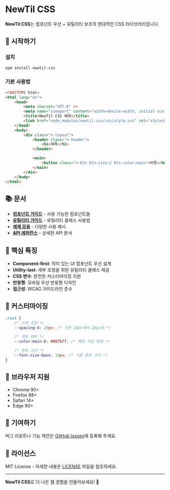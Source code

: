 # NewTil CSS

**NewTil CSS**는 컴포넌트 우선 + 유틸리티 보조의 현대적인 CSS 라이브러리입니다.

## 🚀 시작하기

### **설치**

```bash
npm install newtil-css
```

### **기본 사용법**

```html
<!DOCTYPE html>
<html lang="ko">
	<head>
		<meta charset="UTF-8" />
		<meta name="viewport" content="width=device-width, initial-scale=1.0" />
		<title>NewTil CSS 예제</title>
		<link href="node_modules/newtil-css/css/style.css" rel="stylesheet" />
	</head>
	<body>
		<div class="n-layout">
			<header class="n-header">
				<h1>제목</h1>
			</header>

			<main>
				<button class="n-btn btn-size:2 btn-color:main">버튼</button>
			</main>
		</div>
	</body>
</html>
```

## 📚 문서

- **[컴포넌트 가이드](./components.md)** - 사용 가능한 컴포넌트들
- **[유틸리티 가이드](./utilities.md)** - 유틸리티 클래스 사용법
- **[예제 모음](./examples.md)** - 다양한 사용 예시
- **[API 레퍼런스](./api.md)** - 상세한 API 문서

## 🎯 핵심 특징

- **Component-first**: 의미 있는 UI 컴포넌트 우선 설계
- **Utility-last**: 세부 조정을 위한 유틸리티 클래스 제공
- **CSS 변수**: 완전한 커스터마이징 지원
- **반응형**: 모바일 우선 반응형 디자인
- **접근성**: WCAG 가이드라인 준수

## 🔧 커스터마이징

```css
:root {
	/* 간격 조정 */
	--spacing-4: 20px; /* 기본 16px에서 20px로 */

	/* 색상 테마 */
	--color-main-6: #007bff; /* 메인 색상 변경 */

	/* 폰트 크기 */
	--font-size-base: 18px; /* 기본 폰트 크기 */
}
```

## 📱 브라우저 지원

- Chrome 90+
- Firefox 88+
- Safari 14+
- Edge 90+

## 🤝 기여하기

버그 리포트나 기능 제안은 [GitHub Issues](https://github.com/your-username/newtil-css/issues)에 등록해 주세요.

## 📄 라이선스

MIT License - 자세한 내용은 [LICENSE](../LICENSE) 파일을 참조하세요.

---

**NewTil CSS**로 더 나은 웹 경험을 만들어보세요! 🎨
